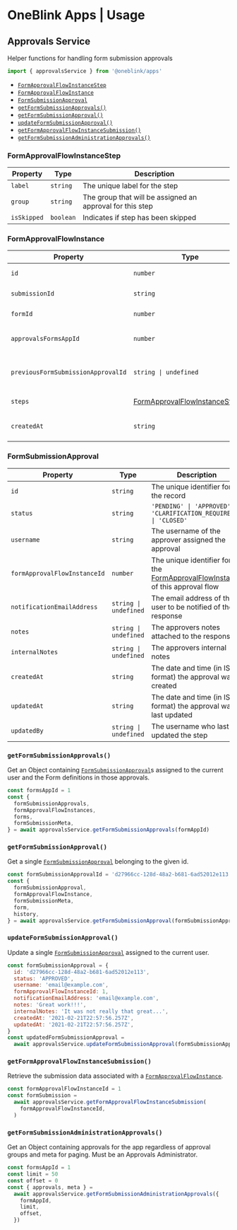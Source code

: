 # OneBlink Apps | Usage

## Approvals Service

Helper functions for handling form submission approvals

```js
import { approvalsService } from '@oneblink/apps'
```

- [`FormApprovalFlowInstanceStep`](#formapprovalflowinstancestep)
- [`FormApprovalFlowInstance`](#formapprovalflowinstance)
- [`FormSubmissionApproval`](#formsubmissionapproval)
- [`getFormSubmissionApprovals()`](#getformsubmissionapprovals)
- [`getFormSubmissionApproval()`](#getformsubmissionapproval)
- [`updateFormSubmissionApproval()`](#updateformsubmissionapproval)
- [`getFormApprovalFlowInstanceSubmission()`](#getformapprovalflowinstancesubmission)
- [`getFormSubmissionAdministrationApprovals()`](#getformsubmissionadministrationapprovals)

### FormApprovalFlowInstanceStep

| Property    | Type      | Description                                               |
| ----------- | --------- | --------------------------------------------------------- |
| `label`     | `string`  | The unique label for the step                             |
| `group`     | `string`  | The group that will be assigned an approval for this step |
| `isSkipped` | `boolean` | Indicates if step has been skipped                        |

### FormApprovalFlowInstance

| Property                           | Type                                                              | Description                                                                                                              |
| ---------------------------------- | ----------------------------------------------------------------- | ------------------------------------------------------------------------------------------------------------------------ |
| `id`                               | `number`                                                          | The unique identifier for the record                                                                                     |
| `submissionId`                     | `string`                                                          | The unique identifier for the submission being approved                                                                  |
| `formId`                           | `number`                                                          | The unique identifier for the form that was submitted for approval                                                       |
| `approvalsFormsAppId`              | `number`                                                          | The unique identifier for the Approvals Forms App associated with the approval                                           |
| `previousFormSubmissionApprovalId` | `string \| undefined`                                             | The unique identifier for the previous [FormSubmissionApproval](#formsubmissionapproval) that lead to this approval flow |
| `steps`                            | [FormApprovalFlowInstanceStep](#formapprovalflowinstancestep)`[]` | An array of the [FormApprovalFlowInstanceStep](#formapprovalflowinstancestep)s                                           |
| `createdAt`                        | `string`                                                          | The date and time (in ISO format) the approval was created                                                               |

### FormSubmissionApproval

| Property                     | Type                  | Description                                                                                               |
| ---------------------------- | --------------------- | --------------------------------------------------------------------------------------------------------- |
| `id`                         | `string`              | The unique identifier for the record                                                                      |
| `status`                     | `string`              | `'PENDING' \| 'APPROVED' \| 'CLARIFICATION_REQUIRED' \| 'CLOSED'`                                         |
| `username`                   | `string`              | The username of the approver assigned the approval                                                        |
| `formApprovalFlowInstanceId` | `number`              | The unique identifier for the [FormApprovalFlowInstance](#formapprovalflowinstance) of this approval flow |
| `notificationEmailAddress`   | `string \| undefined` | The email address of the user to be notified of the response                                              |
| `notes`                      | `string \| undefined` | The approvers notes attached to the response                                                              |
| `internalNotes`              | `string \| undefined` | The approvers internal notes                                                                              |
| `createdAt`                  | `string`              | The date and time (in ISO format) the approval was created                                                |
| `updatedAt`                  | `string`              | The date and time (in ISO format) the approval was last updated                                           |
| `updatedBy`                  | `string \| undefined` | The username who last updated the step                                                                    |

### `getFormSubmissionApprovals()`

Get an Object containing [`FormSubmissionApproval`](#formsubmissionapproval)s assigned to the current user and the Form definitions in those approvals.

```js
const formsAppId = 1
const {
  formSubmissionApprovals,
  formApprovalFlowInstances,
  forms,
  formSubmissionMeta,
} = await approvalsService.getFormSubmissionApprovals(formAppId)
```

### `getFormSubmissionApproval()`

Get a single [`FormSubmissionApproval`](#formsubmissionapproval) belonging to the given id.

```js
const formSubmissionApprovalId = 'd27966cc-128d-48a2-b681-6ad52012e113'
const {
  formSubmissionApproval,
  formApprovalFlowInstance,
  formSubmissionMeta,
  form,
  history,
} = await approvalsService.getFormSubmissionApproval(formSubmissionApprovalId)
```

### `updateFormSubmissionApproval()`

Update a single [`FormSubmissionApproval`](#formsubmissionapproval) assigned to the current user.

```js
const formSubmissionApproval = {
  id: 'd27966cc-128d-48a2-b681-6ad52012e113',
  status: 'APPROVED',
  username: 'email@example.com',
  formApprovalFlowInstanceId: 1,
  notificationEmailAddress: 'email@example.com',
  notes: 'Great work!!!',
  internalNotes: 'It was not really that great...',
  createdAt: '2021-02-21T22:57:56.257Z',
  updatedAt: '2021-02-21T22:57:56.257Z',
}
const updatedFormSubmissionApproval =
  await approvalsService.updateFormSubmissionApproval(formSubmissionApproval)
```

### `getFormApprovalFlowInstanceSubmission()`

Retrieve the submission data associated with a [`FormApprovalFlowInstance`](#formapprovalflowinstance).

```js
const formApprovalFlowInstanceId = 1
const formSubmission =
  await approvalsService.getFormApprovalFlowInstanceSubmission(
    formApprovalFlowInstanceId,
  )
```

### `getFormSubmissionAdministrationApprovals()`

Get an Object containing approvals for the app regardless of approval groups and meta for paging.
Must be an Approvals Administrator.

```js
const formsAppId = 1
const limit = 50
const offset = 0
const { approvals, meta } =
  await approvalsService.getFormSubmissionAdministrationApprovals({
    formAppId,
    limit,
    offset,
  })
```
